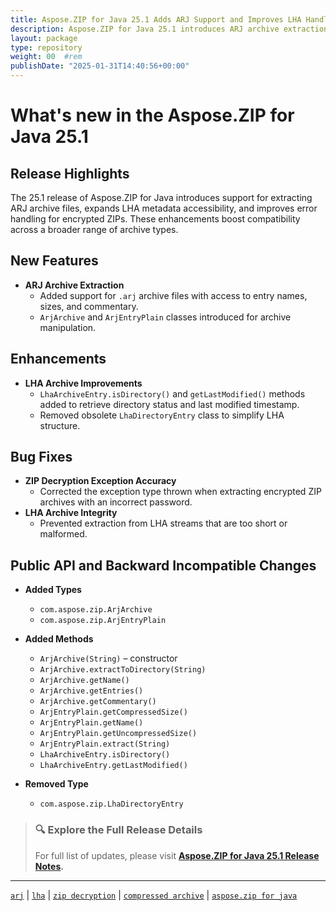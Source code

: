 ```yaml
---
title: Aspose.ZIP for Java 25.1 Adds ARJ Support and Improves LHA Handling
description: Aspose.ZIP for Java 25.1 introduces ARJ archive extraction, improves LHA metadata access, and corrects ZIP decryption error handling.
layout: package
type: repository
weight: 00	#rem
publishDate: "2025-01-31T14:40:56+00:00"
---
```


# What's new in the Aspose.ZIP for Java 25.1

## Release Highlights

The 25.1 release of Aspose.ZIP for Java introduces support for extracting ARJ archive files, expands LHA metadata accessibility, and improves error handling for encrypted ZIPs. These enhancements boost compatibility across a broader range of archive types.

## New Features

- **ARJ Archive Extraction**
  - Added support for `.arj` archive files with access to entry names, sizes, and commentary.
  - `ArjArchive` and `ArjEntryPlain` classes introduced for archive manipulation.

## Enhancements

- **LHA Archive Improvements**
  - `LhaArchiveEntry.isDirectory()` and `getLastModified()` methods added to retrieve directory status and last modified timestamp.
  - Removed obsolete `LhaDirectoryEntry` class to simplify LHA structure.

## Bug Fixes

- **ZIP Decryption Exception Accuracy**
  - Corrected the exception type thrown when extracting encrypted ZIP archives with an incorrect password.
- **LHA Archive Integrity**
  - Prevented extraction from LHA streams that are too short or malformed.

## Public API and Backward Incompatible Changes

- **Added Types**
  - `com.aspose.zip.ArjArchive`
  - `com.aspose.zip.ArjEntryPlain`

- **Added Methods**
  - `ArjArchive(String)` – constructor
  - `ArjArchive.extractToDirectory(String)`
  - `ArjArchive.getName()`
  - `ArjArchive.getEntries()`
  - `ArjArchive.getCommentary()`
  - `ArjEntryPlain.getCompressedSize()`
  - `ArjEntryPlain.getName()`
  - `ArjEntryPlain.getUncompressedSize()`
  - `ArjEntryPlain.extract(String)`
  - `LhaArchiveEntry.isDirectory()`
  - `LhaArchiveEntry.getLastModified()`

- **Removed Type**
  - `com.aspose.zip.LhaDirectoryEntry`

> ### 🔍 Explore the Full Release Details
>
> For full list of updates, please visit **[Aspose.ZIP for Java 25.1 Release Notes](https://releases.aspose.com/zip/java/release-notes/2025/aspose-zip-for-java-25-1-release-notes/).**

---

[`arj`](https://search.aspose.com/q/arj.html) | [`lha`](https://search.aspose.com/q/lha.html) | [`zip decryption`](https://search.aspose.com/q/zip-decryption.html) | [`compressed archive`](https://search.aspose.com/q/compressed-archive.html) | [`aspose.zip for java`](https://search.aspose.com/q/aspose.zip-for-java.html)

